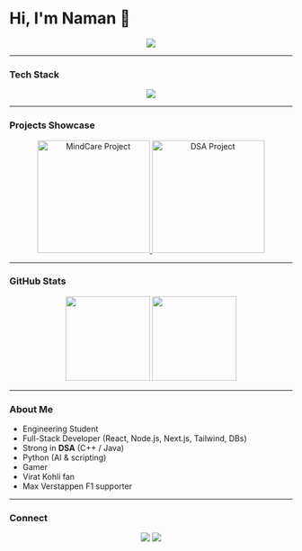 # Hi, I'm Naman 👋  

<p align="center">
  <img src="https://readme-typing-svg.herokuapp.com?size=28&color=3CB371&center=true&vCenter=true&width=600&height=50&lines=Full+Stack+Developer;DSA+Practitioner;AI+Explorer;Gamer;Virat+Kohli+%26+Max+Verstappen+Fan" />
</p>

---

###  Tech Stack
<p align="center">
  <img src="https://skillicons.dev/icons?i=cpp,java,py,js,ts,html,css,react,nextjs,nodejs,express,tailwind,bootstrap,git,github,vscode,mongodb,mysql,postgres" />
</p>

---

###  Projects Showcase
<p align="center">
  <a href="https://github.com/NamanGaonkar/MindCare">
    <img src="https://media.giphy.com/media/26gR0CQpFhPtJ5Xy0/giphy.gif" width="200" alt="MindCare Project"/>
  </a>
  <a href="https://github.com/NamanGaonkar/DSA-Practice">
    <img src="https://media.giphy.com/media/xT9IgG50Fb7Mi0prBC/giphy.gif" width="200" alt="DSA Project"/>
  </a>
</p>

---

### GitHub Stats
<p align="center">
  <img src="https://github-readme-stats.vercel.app/api?username=NamanGaonkar&show_icons=true&theme=radical" height="150"/>
  <img src="https://github-readme-stats.vercel.app/api/top-langs/?username=NamanGaonkar&layout=compact&theme=radical" height="150"/>
</p>

---

###  About Me
- Engineering Student  
- Full-Stack Developer (React, Node.js, Next.js, Tailwind, DBs)  
- Strong in **DSA** (C++ / Java)  
- Python (AI & scripting)  
-  Gamer  
- Virat Kohli fan  
- Max Verstappen F1 supporter  

---

###  Connect
<p align="center">
  <a href="https://github.com/NamanGaonkar"><img src="https://img.shields.io/badge/GitHub-000?style=for-the-badge&logo=github" /></a>
  <a href="https://www.linkedin.com/in/naman-gaonkar-640822325/"><img src="https://img.shields.io/badge/LinkedIn-0077B5?style=for-the-badge&logo=linkedin&logoColor=white" /></a>
  <a href="mailto:namanrgaonkar@gmail.com><img src="https://img.shields.io/badge/Gmail-D14836?style=for-the-badge&logo=gmail&logoColor=white" /></a>
</p>

